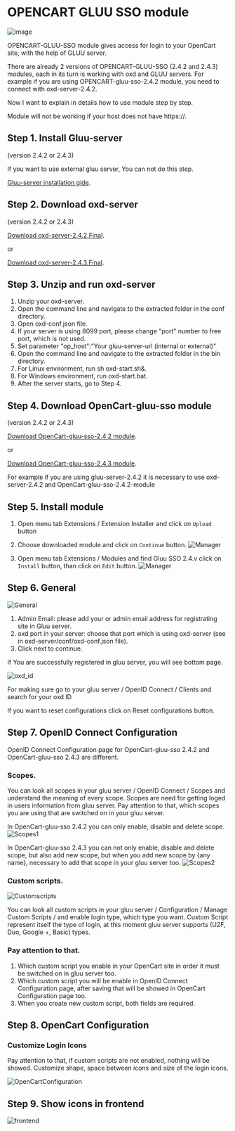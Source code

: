 OPENCART GLUU SSO module 
=========================
![image](https://raw.githubusercontent.com/GluuFederation/gluu-sso-OpenCart-module/master/plugin.jpg)

OPENCART-GLUU-SSO module gives access for login to your OpenCart site, with the help of GLUU server.

There are already 2 versions of OPENCART-GLUU-SSO (2.4.2 and 2.4.3) modules, each in its turn is working with oxd and GLUU servers.
For example if you are using OPENCART-gluu-sso-2.4.2 module, you need to connect with oxd-server-2.4.2.

Now I want to explain in details how to use module step by step. 

Module will not be working if your host does not have https://. 

## Step 1. Install Gluu-server 

(version 2.4.2 or 2.4.3)

If you want to use external gluu server, You can not do this step.   

[Gluu-server installation gide](https://www.gluu.org/docs/deployment/).

## Step 2. Download oxd-server 

(version 2.4.2 or 2.4.3)

[Download oxd-server-2.4.2.Final](https://ox.gluu.org/maven/org/xdi/oxd-server/2.4.2.Final/oxd-server-2.4.2.Final-distribution.zip).

or

[Download oxd-server-2.4.3.Final](https://ox.gluu.org/maven/org/xdi/oxd-server/2.4.3.Final/oxd-server-2.4.3.Final-distribution.zip).

## Step 3. Unzip and run oxd-server
 
1. Unzip your oxd-server. 
2. Open the command line and navigate to the extracted folder in the conf directory.
3. Open oxd-conf.json file.  
4. If your server is using 8099 port, please change "port" number to free port, which is not used.
5. Set parameter "op_host":"Your gluu-server-url (internal or external)"
6. Open the command line and navigate to the extracted folder in the bin directory.
7. For Linux environment, run sh oxd-start.sh&. 
8. For Windows environment, run oxd-start.bat.
9. After the server starts, go to Step 4.

## Step 4. Download OpenCart-gluu-sso module
 
(version 2.4.2 or 2.4.3)

[Download OpenCart-gluu-sso-2.4.2 module](https://raw.githubusercontent.com/GluuFederation/gluu-sso-OpenCart-module/master/Gluu_SSO_2.4.2/Gluu_SSO_2.4.2.zip).

or

[Download OpenCart-gluu-sso-2.4.3 module](https://raw.githubusercontent.com/GluuFederation/gluu-sso-OpenCart-module/master/Gluu_SSO_2.4.3/Gluu_SSO_2.4.3.zip).

For example if you are using gluu-server-2.4.2 it is necessary to use oxd-server-2.4.2 and OpenCart-gluu-sso-2.4.2-module

## Step 5. Install module
 
1. Open menu tab Extensions / Extension Installer and click on ```Upload``` button

2. Choose downloaded module and click on ```Continue``` button. 
![Manager](https://raw.githubusercontent.com/GluuFederation/gluu-sso-OpenCart-module/master/docu/1.png) 

3. Open menu tab Extensions / Modules and find Gluu SSO 2.4.v click on ```Install``` button, than click on ```Edit``` button.
![Manager](https://raw.githubusercontent.com/GluuFederation/gluu-sso-OpenCart-module/master/docu/2.png) 

## Step 6. General

![General](https://raw.githubusercontent.com/GluuFederation/gluu-sso-OpenCart-module/master/docu/6.png)  

1. Admin Email: please add your or admin email address for registrating site in Gluu server.
2. oxd port in your server: choose that port which is using oxd-server (see in oxd-server/conf/oxd-conf.json file).
3. Click next to continue.

If You are successfully registered in gluu server, you will see bottom page.

![oxd_id](https://raw.githubusercontent.com/GluuFederation/gluu-sso-OpenCart-module/master/docu/7.png)

For making sure go to your gluu server / OpenID Connect / Clients and search for your oxd ID

If you want to reset configurations click on Reset configurations button.

## Step 7. OpenID Connect Configuration

OpenID Connect Configuration page for OpenCart-gluu-sso 2.4.2 and OpenCart-gluu-sso 2.4.3 are different.

### Scopes.
You can look all scopes in your gluu server / OpenID Connect / Scopes and understand the meaning of  every scope.
Scopes are need for getting loged in users information from gluu server.
Pay attention to that, which scopes you are using that are switched on in your gluu server.

In OpenCart-gluu-sso 2.4.2  you can only enable, disable and delete scope.
![Scopes1](https://raw.githubusercontent.com/GluuFederation/gluu-sso-OpenCart-module/master/docu/8.png) 

In OpenCart-gluu-sso 2.4.3 you can not only enable, disable and delete scope, but also add new scope, but when you add new scope by {any name}, necessary to add that scope in your gluu server too. 
![Scopes2](https://raw.githubusercontent.com/GluuFederation/gluu-sso-OpenCart-module/master/docu/9.png) 

### Custom scripts.

![Customscripts](https://raw.githubusercontent.com/GluuFederation/gluu-sso-OpenCart-module/master/docu/10.png)  

You can look all custom scripts in your gluu server / Configuration / Manage Custom Scripts / and enable login type, which type you want.
Custom Script represent itself the type of login, at this moment gluu server supports (U2F, Duo, Google +, Basic) types.

### Pay attention to that.

1. Which custom script you enable in your OpenCart site in order it must be switched on in gluu server too.
2. Which custom script you will be enable in OpenID Connect Configuration page, after saving that will be showed in OpenCart Configuration page too.
3. When you create new custom script, both fields are required.

## Step 8. OpenCart Configuration

### Customize Login Icons
 
Pay attention to that, if custom scripts are not enabled, nothing will be showed.
Customize shape, space between icons and size of the login icons.

![OpenCartConfiguration](https://raw.githubusercontent.com/GluuFederation/gluu-sso-OpenCart-module/master/docu/11.png)  

## Step 9. Show icons in frontend

![frontend](https://raw.githubusercontent.com/GluuFederation/gluu-sso-OpenCart-module/master/docu/12.png) 
